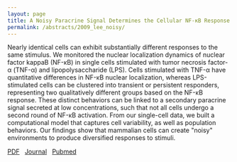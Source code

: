 ```yaml
---
layout: page
title: A Noisy Paracrine Signal Determines the Cellular NF-κB Response to Lipopolysaccharide
permalink: /abstracts/2009_lee_noisy/
---
```


Nearly identical cells can exhibit substantially different responses to the same stimulus. We monitored the nuclear localization dynamics of nuclear factor kappaB (NF-κB) in single cells stimulated with tumor necrosis factor-α (TNF-α) and lipopolysaccharide (LPS). Cells stimulated with TNF-α have quantitative differences in NF-κB nuclear localization, whereas LPS-stimulated cells can be clustered into transient or persistent responders, representing two qualitatively different groups based on the NF-κB response. These distinct behaviors can be linked to a secondary paracrine signal secreted at low concentrations, such that not all cells undergo a second round of NF-κB activation. From our single-cell data, we built a computational model that captures cell variability, as well as population behaviors. Our findings show that mammalian cells can create "noisy" environments to produce diversified responses to stimuli.

[PDF](../../pdfs/2009_lee_noisy.pdf)&nbsp;&nbsp;
[Journal](http://dx.doi.org/10.1126/scisignal.2000599)&nbsp;&nbsp;
[Pubmed](http://www.ncbi.nlm.nih.gov/pubmed/19843957)&nbsp;&nbsp;
